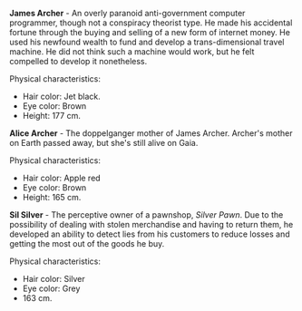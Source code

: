 **James Archer** - An overly paranoid anti-government computer programmer, though not a conspiracy theorist type. He made his accidental fortune through the buying and selling of a new form of internet money. He used his newfound wealth to fund and develop a trans-dimensional travel machine. He did not think such a machine would work, but he felt compelled to develop it nonetheless. 

Physical characteristics:

* Hair color: Jet black.
* Eye color: Brown
* Height: 177 cm.

**Alice Archer**  - The doppelganger mother of James Archer. Archer's mother on Earth passed away, but she's still alive on Gaia.

Physical characteristics:

* Hair color: Apple red
* Eye color: Brown
* Height: 165 cm.

**Sil Silver** - The perceptive owner of a pawnshop, *Silver Pawn*. Due to the possibility of dealing with stolen merchandise and having to return them, he developed an ability to detect lies from his customers to reduce losses and getting the most out of the goods he buy.

Physical characteristics:

* Hair color: Silver
* Eye color: Grey
* 163 cm.
